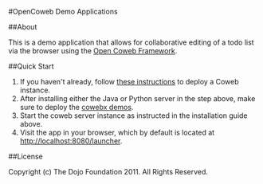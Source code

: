 #OpenCoweb Demo Applications

##About

This is a demo application that allows for collaborative editing of a todo list
via the browser using the [Open Coweb Framework](http://opencoweb.org/).

##Quick Start

1. If you haven't already, follow
   [these instructions](http://opencoweb.org/ocwdocs/tutorial/install.html) to
   deploy a Coweb instance.
2. After installing either the Java or Python server in the step above, make
   sure to deploy the
   [cowebx demos](http://opencoweb.org/ocwdocs/tutorial/install.html).
3. Start the coweb server instance as instructed in the installation guide
   above.
4. Visit the app in your browser, which by default is located at
   [http://localhost:8080/launcher](http://localhost:8080/launcher/index.html).

##License

Copyright (c) The Dojo Foundation 2011. All Rights Reserved.
